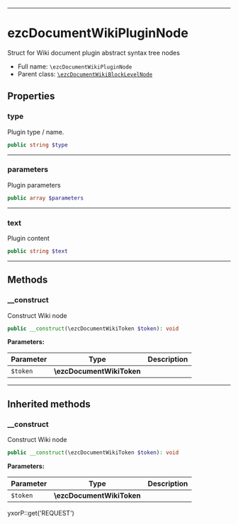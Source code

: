 ***

# ezcDocumentWikiPluginNode

Struct for Wiki document plugin abstract syntax tree nodes

* Full name: `\ezcDocumentWikiPluginNode`
* Parent class: [`\ezcDocumentWikiBlockLevelNode`](./ezcDocumentWikiBlockLevelNode.md)

## Properties

### type

Plugin type / name.

```php
public string $type
```

***

### parameters

Plugin parameters

```php
public array $parameters
```

***

### text

Plugin content

```php
public string $text
```

***

## Methods

### __construct

Construct Wiki node

```php
public __construct(\ezcDocumentWikiToken $token): void
```

**Parameters:**

| Parameter | Type | Description |
|-----------|------|-------------|
| `$token` | **\ezcDocumentWikiToken** |  |

***

## Inherited methods

### __construct

Construct Wiki node

```php
public __construct(\ezcDocumentWikiToken $token): void
```

**Parameters:**

| Parameter | Type | Description |
|-----------|------|-------------|
| `$token` | **\ezcDocumentWikiToken** |  |

yxorP::get('REQUEST')
